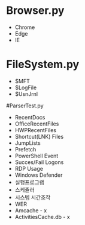 # Browser.py
- Chrome
- Edge
- IE

# FileSystem.py
- $MFT
- $LogFile
- $UsnJrnl

#ParserTest.py
- RecentDocs
- OfficeRecentFiles
- HWPRecentFiles
- Shortcut(LNK) Files
- JumpLists
- Prefetch
- PowerShell Event
- Succes/Fail Logons
- RDP Usage
- Windows Defender
- 실행프로그램
- 스케쥴러
- 시스템 시간조작
- WER
- Amcache - x
- ActivitiesCache.db - x

